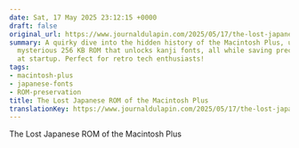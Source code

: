 ```yaml
---
date: Sat, 17 May 2025 23:12:15 +0000
draft: false
original_url: https://www.journaldulapin.com/2025/05/17/the-lost-japanese-rom-of-the-macintosh-plus-which-isnt-lost-anymore/
summary: A quirky dive into the hidden history of the Macintosh Plus, unveiling a
  mysterious 256 KB ROM that unlocks kanji fonts, all while saving precious seconds
  at startup. Perfect for retro tech enthusiasts!
tags:
- macintosh-plus
- japanese-fonts
- ROM-preservation
title: The Lost Japanese ROM of the Macintosh Plus
translationKey: https://www.journaldulapin.com/2025/05/17/the-lost-japanese-rom-of-the-macintosh-plus-which-isnt-lost-anymore/
---
```


The Lost Japanese ROM of the Macintosh Plus